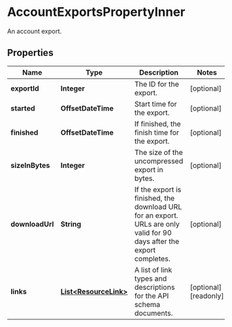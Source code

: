 

# AccountExportsPropertyInner

An account export.

## Properties

| Name | Type | Description | Notes |
|------------ | ------------- | ------------- | -------------|
|**exportId** | **Integer** | The ID for the export. |  [optional] |
|**started** | **OffsetDateTime** | Start time for the export. |  [optional] |
|**finished** | **OffsetDateTime** | If finished, the finish time for the export. |  [optional] |
|**sizeInBytes** | **Integer** | The size of the uncompressed export in bytes. |  [optional] |
|**downloadUrl** | **String** | If the export is finished, the download URL for an export. URLs are only valid for 90 days after the export completes. |  [optional] |
|**links** | [**List&lt;ResourceLink&gt;**](ResourceLink.md) | A list of link types and descriptions for the API schema documents. |  [optional] [readonly] |



